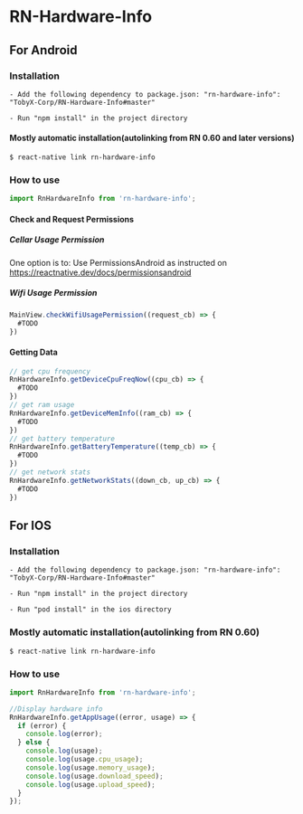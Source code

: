 # RN-Hardware-Info


## For Android

### Installation
`- Add the following dependency to package.json:
  "rn-hardware-info": "TobyX-Corp/RN-Hardware-Info#master"`
  
 `- Run "npm install" in the project directory`

#### Mostly automatic installation(autolinking from RN 0.60 and later versions)

`$ react-native link rn-hardware-info`

### How to use
```javascript
import RnHardwareInfo from 'rn-hardware-info';
```
#### Check and Request Permissions

##### Cellar Usage Permission
One option is to:
  Use PermissionsAndroid as instructed on https://reactnative.dev/docs/permissionsandroid

##### Wifi Usage Permission
```javascript
MainView.checkWifiUsagePermission((request_cb) => {
  #TODO
})
```
#### Getting Data
```javascript
// get cpu frequency
RnHardwareInfo.getDeviceCpuFreqNow((cpu_cb) => {
  #TODO
})
// get ram usage
RnHardwareInfo.getDeviceMemInfo((ram_cb) => {
  #TODO
})
// get battery temperature
RnHardwareInfo.getBatteryTemperature((temp_cb) => {
  #TODO
})
// get network stats
RnHardwareInfo.getNetworkStats((down_cb, up_cb) => {
  #TODO
})
```



## For IOS

### Installation
`- Add the following dependency to package.json:
  "rn-hardware-info": "TobyX-Corp/RN-Hardware-Info#master"`
  
 `- Run "npm install" in the project directory`
 
 `- Run "pod install" in the ios directory`

### Mostly automatic installation(autolinking from RN 0.60)

`$ react-native link rn-hardware-info`

### How to use
```javascript
import RnHardwareInfo from 'rn-hardware-info';

//Display hardware info
RnHardwareInfo.getAppUsage((error, usage) => {
  if (error) {
    console.log(error);
  } else {
    console.log(usage);
    console.log(usage.cpu_usage);
    console.log(usage.memory_usage);
    console.log(usage.download_speed);
    console.log(usage.upload_speed);
  }
});
```
